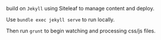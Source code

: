 build on `Jekyll` using Siteleaf to manage content and deploy.

Use `bundle exec jekyll serve` to run locally. 

Then run `grunt` to begin watching and processing css/js files.
